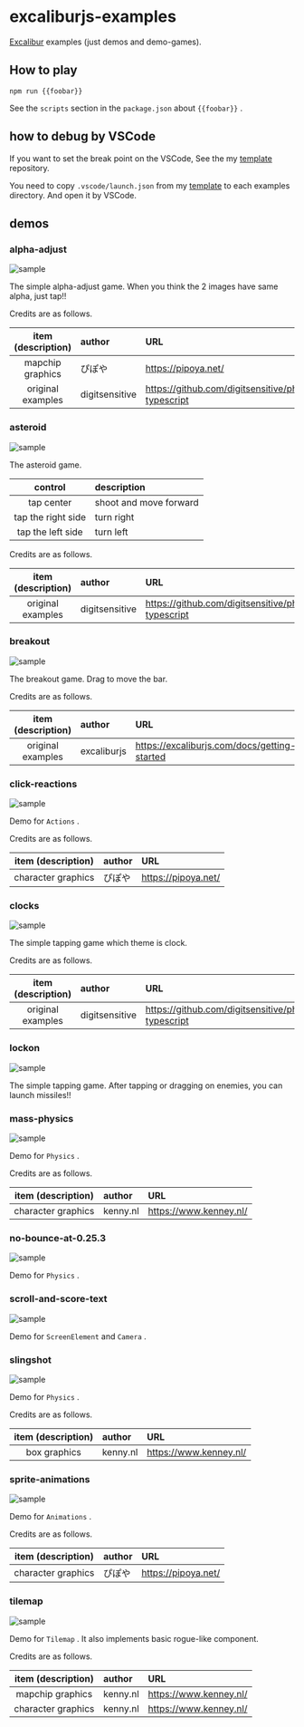 # excaliburjs-examples

[Excalibur](https://excaliburjs.com/)
examples (just demos and demo-games).

## How to play

```shell
npm run {{foobar}}
```

See the `scripts` section in the `package.json` about `{{foobar}}` .

## how to debug by VSCode

If you want to set the break point on the VSCode,
See the my
[template](https://github.com/tenpaMk2/excalibur-parcel2-vscode-debuggable-template)
repository.

You need to copy `.vscode/launch.json` from my
[template](https://github.com/tenpaMk2/excalibur-parcel2-vscode-debuggable-template)
to each examples directory.
And open it by VSCode.

## demos

### alpha-adjust

![sample](./imgs/sample-alpha-adjust.png)

The simple alpha-adjust game.
When you think the 2 images have same alpha, just tap!!

Credits are as follows.

| item (description) | author         | URL                                                    |
| :----------------: | :------------- | :----------------------------------------------------- |
|  mapchip graphics  | ぴぽや         | <https://pipoya.net/>                                  |
| original examples  | digitsensitive | <https://github.com/digitsensitive/phaser3-typescript> |

### asteroid

![sample](./imgs/sample-asteroid.png)

The asteroid game.

|      control       | description            |
| :----------------: | :--------------------- |
|     tap center     | shoot and move forward |
| tap the right side | turn right             |
| tap the left side  | turn left              |

Credits are as follows.

| item (description) | author         | URL                                                    |
| :----------------: | :------------- | :----------------------------------------------------- |
| original examples  | digitsensitive | <https://github.com/digitsensitive/phaser3-typescript> |

### breakout

![sample](./imgs/sample-breakout.png)

The breakout game.
Drag to move the bar.

Credits are as follows.

| item (description) | author      | URL                                            |
| :----------------: | :---------- | :--------------------------------------------- |
| original examples  | excaliburjs | <https://excaliburjs.com/docs/getting-started> |

### click-reactions

![sample](./imgs/sample-click-reactions.png)

Demo for `Actions` .

Credits are as follows.

| item (description) | author | URL                   |
| :----------------: | :----- | :-------------------- |
| character graphics | ぴぽや | <https://pipoya.net/> |

### clocks

![sample](./imgs/sample-clocks.png)

The simple tapping game which theme is clock.

Credits are as follows.

| item (description) | author         | URL                                                    |
| :----------------: | :------------- | :----------------------------------------------------- |
| original examples  | digitsensitive | <https://github.com/digitsensitive/phaser3-typescript> |

### lockon

![sample](./imgs/sample-lockon.png)

The simple tapping game.
After tapping or dragging on enemies, you can launch missiles!!

### mass-physics

![sample](./imgs/sample-mass-physics.png)

Demo for `Physics` .

Credits are as follows.

| item (description) | author   | URL                      |
| :----------------: | :------- | :----------------------- |
| character graphics | kenny.nl | <https://www.kenney.nl/> |

### no-bounce-at-0.25.3

![sample](./imgs/sample-no-bounce-at-0.25.3.png)

Demo for `Physics` .

### scroll-and-score-text

![sample](./imgs/sample-scroll-and-score.png)

Demo for `ScreenElement` and `Camera` .

### slingshot

![sample](./imgs/sample-slingshot.png)

Demo for `Physics` .

Credits are as follows.

| item (description) | author   | URL                      |
| :----------------: | :------- | :----------------------- |
|    box graphics    | kenny.nl | <https://www.kenney.nl/> |

### sprite-animations

![sample](./imgs/sample-sprite-animations.png)

Demo for `Animations` .

Credits are as follows.

| item (description) | author | URL                   |
| :----------------: | :----- | :-------------------- |
| character graphics | ぴぽや | <https://pipoya.net/> |

### tilemap

![sample](./imgs/sample-tilemap.png)

Demo for `Tilemap` .
It also implements basic rogue-like component.

Credits are as follows.

| item (description) | author   | URL                      |
| :----------------: | :------- | :----------------------- |
|  mapchip graphics  | kenny.nl | <https://www.kenney.nl/> |
| character graphics | kenny.nl | <https://www.kenney.nl/> |
